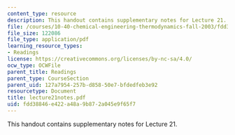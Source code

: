 ```yaml
---
content_type: resource
description: This handout contains supplementary notes for Lecture 21.
file: /courses/10-40-chemical-engineering-thermodynamics-fall-2003/fdd38846e422a48a9b872a045e9f65f7_lecture21notes.pdf
file_size: 122086
file_type: application/pdf
learning_resource_types:
- Readings
license: https://creativecommons.org/licenses/by-nc-sa/4.0/
ocw_type: OCWFile
parent_title: Readings
parent_type: CourseSection
parent_uid: 127a7954-257b-d858-50e7-bfdedfeb3e92
resourcetype: Document
title: lecture21notes.pdf
uid: fdd38846-e422-a48a-9b87-2a045e9f65f7
---
```

This handout contains supplementary notes for Lecture 21.